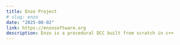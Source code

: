 ```yaml
---
title: Enzo Project
# slug: enzo
date: "2025-08-02"
link: https://enzosoftware.org
description: Enzo is a procedural DCC built from scratch in c++
---
```


